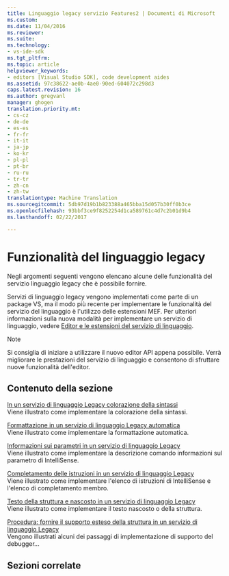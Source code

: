 ```yaml
---
title: Linguaggio legacy servizio Features2 | Documenti di Microsoft
ms.custom: 
ms.date: 11/04/2016
ms.reviewer: 
ms.suite: 
ms.technology:
- vs-ide-sdk
ms.tgt_pltfrm: 
ms.topic: article
helpviewer_keywords:
- editors [Visual Studio SDK], code development aides
ms.assetid: 97c38622-ae0b-4ae0-90ed-604072c298d3
caps.latest.revision: 16
ms.author: gregvanl
manager: ghogen
translation.priority.mt:
- cs-cz
- de-de
- es-es
- fr-fr
- it-it
- ja-jp
- ko-kr
- pl-pl
- pt-br
- ru-ru
- tr-tr
- zh-cn
- zh-tw
translationtype: Machine Translation
ms.sourcegitcommit: 5db97d19b1b823388a465bba15d057b30ff0b3ce
ms.openlocfilehash: 93bbf3ce9f8252254d1ca589761c4d7c2b01d9b4
ms.lasthandoff: 02/22/2017

---
```

# <a name="legacy-language-service-features"></a>Funzionalità del linguaggio legacy
Negli argomenti seguenti vengono elencano alcune delle funzionalità del servizio linguaggio legacy che è possibile fornire.  
  
 Servizi di linguaggio legacy vengono implementati come parte di un package VS, ma il modo più recente per implementare le funzionalità del servizio del linguaggio è l'utilizzo delle estensioni MEF. Per ulteriori informazioni sulla nuova modalità per implementare un servizio di linguaggio, vedere [Editor e le estensioni del servizio di linguaggio](../../extensibility/editor-and-language-service-extensions.md).  
  
> [!NOTE]
>  Si consiglia di iniziare a utilizzare il nuovo editor API appena possibile. Verrà migliorare le prestazioni del servizio di linguaggio e consentono di sfruttare nuove funzionalità dell'editor.  
  
## <a name="in-this-section"></a>Contenuto della sezione  
 [In un servizio di linguaggio Legacy colorazione della sintassi](../../extensibility/internals/syntax-coloring-in-a-legacy-language-service.md)  
 Viene illustrato come implementare la colorazione della sintassi.  
  
 [Formattazione in un servizio di linguaggio Legacy automatica](../../extensibility/internals/automatic-formatting-in-a-legacy-language-service.md)  
 Viene illustrato come implementare la formattazione automatica.  
  
 [Informazioni sui parametri in un servizio di linguaggio Legacy](../../extensibility/internals/parameter-info-in-a-legacy-language-service1.md)  
 Viene illustrato come implementare la descrizione comando informazioni sul parametro di IntelliSense.  
  
 [Completamento delle istruzioni in un servizio di linguaggio Legacy](../../extensibility/internals/statement-completion-in-a-legacy-language-service.md)  
 Viene illustrato come implementare l'elenco di istruzioni di IntelliSense e l'elenco di completamento membro.  
  
 [Testo della struttura e nascosto in un servizio di linguaggio Legacy](../../extensibility/internals/outlining-and-hidden-text-in-a-legacy-language-service.md)  
 Viene illustrato come implementare il testo nascosto o della struttura.  
  
 [Procedura: fornire il supporto esteso della struttura in un servizio di linguaggio Legacy](../../extensibility/internals/how-to-provide-expanded-outlining-support-in-a-legacy-language-service.md)  
 Vengono illustrati alcuni dei passaggi di implementazione di supporto del debugger...  
  
## <a name="related-sections"></a>Sezioni correlate
